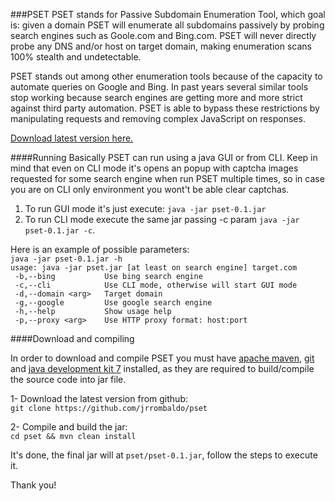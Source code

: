 ###PSET
PSET stands for Passive Subdomain Enumeration Tool, which goal is: given a domain PSET will enumerate all subdomains passively by probing search engines such as Goole.com and Bing.com. PSET will never directly probe any DNS and/or host on target domain, making enumeration scans 100% stealth and undetectable.

PSET stands out among other enumeration tools because of the capacity to automate queries on Google and Bing. In past years several similar tools stop working because search engines are getting more and more strict against third party automation. PSET is able to bypass these restrictions by manipulating requests and removing complex JavaScript on responses.  

[Download latest version here.](https://github.com/jrrombaldo/pset/blob/master/pset-0.1.jar)


####Running
Basically PSET can run using a java GUI or from CLI. Keep in mind that even on CLI mode it's opens an popup with captcha images requested for some search engine when  run PSET multiple times, so in case you are on CLI only environment you wont't be able clear captchas. 

1. To run GUI mode it's just execute: `java -jar pset-0.1.jar `
2. To run CLI mode execute the same jar passing -c param `java -jar pset-0.1.jar -c`. 

Here is an example of possible parameters:  
`java -jar pset-0.1.jar -h`  
`usage: java -jar pset.jar [at least on search engine] target.com`  
` -b,--bing           Use bing search engine`  
` -c,--cli            Use CLI mode, otherwise will start GUI mode`  
` -d,--domain <arg>   Target domain`  
` -g,--google         Use google search engine`  
` -h,--help           Show usage help`  
` -p,--proxy <arg>    Use HTTP proxy format: host:port`  



####Download and compiling

In order to download and compile PSET you must have [apache maven](https://maven.apache.org/download.cgi), [git](https://git-scm.com/downloads) and [java development kit 7](www.oracle.com/technetwork/java/javase/downloads/) installed, as they are required to build/compile the source code into jar file.

1- Download the latest version from github:   
 `git clone https://github.com/jrrombaldo/pset`

2- Compile and build the jar:  
 `cd pset && mvn clean install`


It's done, the final jar will at `pset/pset-0.1.jar`, follow the steps to execute it.



Thank you!






